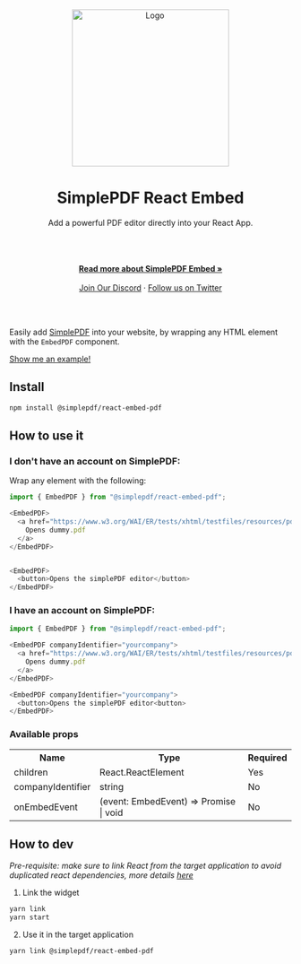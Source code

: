 </br>
</br>
<div align="center">
  <a href="https://simplepdf.eu" target="_blank">
  <picture>
    <source media="(prefers-color-scheme: dark)" srcset="https://cdn.simplepdf.eu/simple-pdf/assets/simplepdf-github-white.png">
    <img src="https://cdn.simplepdf.eu/simple-pdf/assets/simplepdf-github.png" width="280" alt="Logo"/>
  </picture>
  </a>
</div>
<h1 align="center">SimplePDF React Embed</h1>
<div align="center">
Add a powerful PDF editor directly into your React App.
</div>
</br>
</br>
<p align="center">
<br/>
<a href="https://simplepdf.eu/embed" rel="dofollow"><strong>Read more about SimplePDF Embed »</strong></a>
<br/>
<br/>
<a href="https://discord.gg/TvRFMCTN">Join Our Discord</a>
  ·
<a href="https://twitter.com/simple_pdf">Follow us on Twitter</a>
</p>
<br/>
<br/>

Easily add [SimplePDF](https://simplepdf.eu) into your website, by wrapping any HTML element with the `EmbedPDF` component.

[Show me an example!](https://replit.com/@bendersej/Simple-PDF-Embed)

## Install

```sh
npm install @simplepdf/react-embed-pdf
```

## How to use it

### I don't have an account on SimplePDF:

Wrap any element with the following:

```javascript
import { EmbedPDF } from "@simplepdf/react-embed-pdf";

<EmbedPDF>
  <a href="https://www.w3.org/WAI/ER/tests/xhtml/testfiles/resources/pdf/dummy.pdf">
    Opens dummy.pdf
  </a>
</EmbedPDF>


<EmbedPDF>
  <button>Opens the simplePDF editor</button>
</EmbedPDF>
```

### I have an account on SimplePDF:

```javascript
import { EmbedPDF } from "@simplepdf/react-embed-pdf";

<EmbedPDF companyIdentifier="yourcompany">
  <a href="https://www.w3.org/WAI/ER/tests/xhtml/testfiles/resources/pdf/dummy.pdf">
    Opens dummy.pdf
  </a>
</EmbedPDF>

<EmbedPDF companyIdentifier="yourcompany">
  <button>Opens the simplePDF editor<button>
</EmbedPDF>
```

### Available props

<table>
  <tr>
    <th>Name</th>
    <th>Type</th>
    <th>Required</th>
  </tr>
  <tr>
    <td>children</td>
    <td>React.ReactElement</td>
    <td>Yes</td>
  </tr>
  <tr>
    <td>companyIdentifier</td>
    <td>string</td>
    <td>No</td>
  </tr>
  <tr>
    <td>onEmbedEvent</td>
    <td>(event: EmbedEvent) => Promise<void> | void</td>
    <td>No</td>
  </tr>
</table>

## How to dev

_Pre-requisite: make sure to link React from the target application to avoid duplicated react dependencies, more details [here](https://reactjs.org/warnings/invalid-hook-call-warning.html#duplicate-react)_

1. Link the widget

```sh
yarn link
yarn start
```

2. Use it in the target application

```sh
yarn link @simplepdf/react-embed-pdf
```
